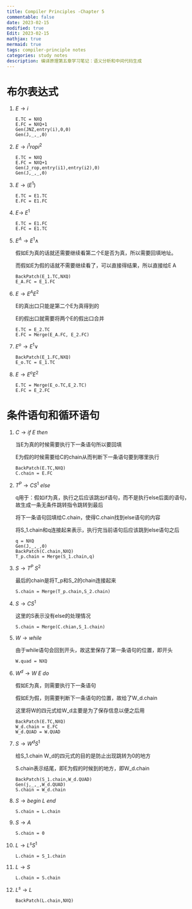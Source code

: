 ```yaml
---
title: Compiler Principles -Chapter 5
commentable: false
date: 2023-02-15
modified: true
Edit: 2023-02-15
mathjax: true
mermaid: true
tags: compiler-principle notes
categories: study notes
description: 编译原理第五章学习笔记：语义分析和中间代码生成
---
```


# 布尔表达式 

1. $E \rightarrow i$

    ```
    E.TC = NXQ
    E.FC = NXQ+1
    Gen(JNZ,entry(i),0,0)
    Gen(J,_,_,0)
    ```

2. $E \rightarrow i^{1} rop i^{2}$

    ```
    E.TC = NXQ
    E.FC = NXQ+1
    Gen(J_rop,entry(i1),entry(i2),0)
    Gen(J,_,_,0)
    ```

3. $E \rightarrow (E^{1})$

    ```
    E.TC = E1.TC
    E.FC = E1.FC
    ```

4. $E \rightarrow ~E^1$

    ```
    E.TC = E1.FC
    E.FC = E1.TC
    ```
5. $E^A \rightarrow E^1 \land$

    假如E为真的话就还需要继续看第二个E是否为真，所以需要回填地址。
    
    而假如E为假的话就不需要继续看了，可以直接得结果，所以直接给E A
    ```
    BackPatch(E_1.TC,NXQ)
    E_A.FC = E_1.FC
    ```
6. $E \rightarrow E^AE^2$

    E的真出口只能是第二个E为真得到的

    E的假出口就需要将两个E的假出口合并
    ```
    E.TC = E_2.TC
    E.FC = Merge(E_A.FC, E_2.FC)
    ```

7. $E^o \rightarrow E^1 \lor$

    ```
    BackPatch(E_1.FC,NXQ)
    E_o.TC = E_1.TC
    ```

8. $E \rightarrow E^oE^2$

    ```
    E.TC = Merge(E_o.TC,E_2.TC)
    E.FC = E_2.FC
    ```

# 条件语句和循环语句

1. $C \rightarrow if \ E \ then$

    当E为真的时候需要执行下一条语句所以要回填

    E为假的时候需要给C的chain从而判断下一条语句要到哪里执行
    ```
    BackPatch(E.TC,NXQ)
    C.chain = E.FC
    ```

2. $T^P \rightarrow CS^1 \ else$

    q用于：假如if为真，执行之后应该跳出if语句，而不是执行else后面的语句，故生成一条无条件跳转指令跳转到最后

    将下一条语句回填给C.chain，使得C.chain找到else语句的内容

    将S_1.chain和q连接起来表示，执行完当前语句后应该跳到else语句之后
    ```
    q = NXQ
    Gen(J,_,_,0)
    BackPatch(C.chain,NXQ)
    T_p.chain = Merge(S_1.chain,q)
    ```
3. $S \rightarrow T^P \ S^2$

    最后的chain是将T_p和S_2的chain连接起来

    ```
    S.chain = Merge(T_p.chain,S_2.chain)
    ```
4. $S \rightarrow CS^1$
    
    这里的S表示没有else的处理情况
    ```
    S.chain = Merge(C.chian,S_1.chain)
    ```
5. $W \rightarrow while$

    由于while语句会回到开头，故这里保存了第一条语句的位置，即开头
    ```
    W.quad = NXQ
    ```
6. $W^d \rightarrow W \ E \ do$

    假如E为真，则需要执行下一条语句

    假如E为假，则需要判断下一条语句的位置，故给了W_d.chain

    这里将W的四元式给W_d主要是为了保存信息以便之后用
    ```
    BackPatch(E.TC,NXQ)
    W_d.chain = E.FC
    W_d.QUAD = W.QUAD
    ```
7. $S \rightarrow W^dS^1$

    给S_1.chain W_d的四元式的目的是防止出现跳转为0的地方

    S.chain表示结尾，即E为假的时候到的地方，即W_d.chain
    ```
    BackPatch(S_1.chain,W_d.QUAD)
    Gen(j,_,_,W_d.QUAD)
    S.chain = W_d.chain
    ```
8. $S \rightarrow begin \ L \ end$

    ```
    S.chain = L.chain
    ```
9. $S \rightarrow A$

    ```
    S.chain = 0
    ```
10. $L \rightarrow L^sS^1$

    ```
    L.chain = S_1.chain
    ```
11. $L \rightarrow S$

    ```
    L.chain = S.chain
    ```
12. $L^s \rightarrow L$

    ```
    BackPatch(L.chain,NXQ)
    ```